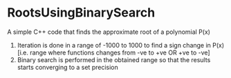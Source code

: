 # RootsUsingBinarySearch
A simple C++ code that finds the approximate root of a polynomial P(x)

1) Iteration is done in a range of -1000 to 1000 to find a sign change in P(x) [i.e. range where functions changes from -ve to +ve OR +ve to -ve]
2) Binary search is performed in the obtained range so that the results starts converging to a set precision
